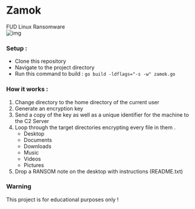 # Zamok
FUD Linux Ransomware \
![img](https://github.com/nemzyxt/zamok/blob/main/scrshot/fud.png?raw=true)

### Setup :
- Clone this repository
- Navigate to the project directory
- Run this command to build :
    ``` go build -ldflags="-s -w" zamok.go ```

### How it works :
1. Change directory to the home directory of the current user
2. Generate an encryption key
3. Send a copy of the key as well as a unique identifier for the machine to the C2 Server
4. Loop through the target directories encrypting every file in them .
    - Desktop
    - Documents
    - Downloads
    - Music
    - Videos
    - Pictures
5. Drop a RANSOM note on the desktop with instructions (README.txt)

### Warning 
This project is for educational purposes only !